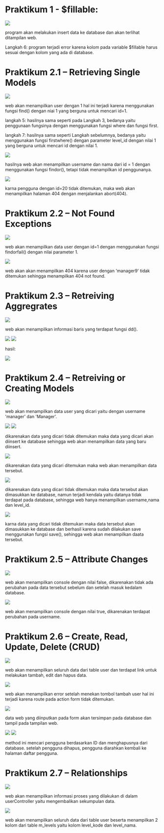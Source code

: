 # Praktikum 1 - $fillable:

<img src = "image-1.png">

program akan melakukan insert data ke database dan akan terlihat ditampilan web.

Langkah 6:  program terjadi error karena kolom pada variable $fillable harus sesuai dengan kolom yang ada di database.

# Praktikum 2.1 – Retrieving Single Models

<img src = "image-3.png">

web akan menampilkan user dengan 1 hal ini terjadi karena menggunakan fungsi find() dengan niai 1 yang berguna untuk mencari id=1.

langkah 5: hasilnya sama seperti pada Langkah 3, bedanya yaitu penggunaan fungsinya dengan menggunakan fungsi where dan fungsi first.

langkah 7: hasilnya sama seperti Langkah sebelumnya, bedanya yaitu menggunakan fungsi firstwhere() dengan parameter level_id dengan nilai 1 yang berguna untuk mencari id dengan nilai 1.

<img src = "image-4.png">

hasilnya web akan menampilkan username dan nama dari id = 1 dengan menggunakan fungsi findor(), tetapi tidak menampilkan id penggunanya. 

<img src = "image-5.png">

karna pengguna dengan id=20 tidak ditemukan, maka web akan menampilkan halaman 404 dengan menjalankan abort(404).

# Praktikum 2.2 – Not Found Exceptions

<img src = "image-6.png">

web akan menampilkan data user dengan id=1 dengan menggunakan fungsi findorfail() dengan nilai parameter 1.

<img src = "image-7.png">

web akan akan menampilkan 404 karena user dengan 'manager9' tidak ditemukan sehingga menampilkan 404 not found.

# Praktikum 2.3 – Retreiving Aggregrates

<img src = "image-8.png">

web akan menampilkan informasi baris yang terdapat fungsi dd().

<img src = "image-11.png">

<img src = "image-10.png">

hasil:

<img src = "image-9.png">

# Praktikum 2.4 – Retreiving or Creating Models

<img src = "image-12.png">

web akan menampilkan data user yang dicari yaitu dengan username 'manager' dan 'Manager'.

<img src = "image-13.png">

<img src = "image-14.png">

dikarenakan data yang dicari tidak ditemukan maka data yang dicari akan diinsert ke database sehingga web akan menampilkan data yang baru diinsert.

<img src = "image.png">

dikarenakan data yang dicari ditemukan maka web akan menampilkan data tersebut.

<img src = "image-15.png">

dikarenakan data yang dicari tidak ditemukan maka data tersebut akan dimasukkan ke database, namun terjadi kendala yaitu datanya tidak terdapat pada
database, sehingga web hanya menampilkan username,nama dan level_id.

<img src = "image-16.png">

karna data yang dicari tidak ditemukan maka data tersebut akan dimasukkan ke database dan berhasil karena sudah dilakukan save menggunakan fungsi save(), sehingga web akan menampilkan daata tersebut.

# Praktikum 2.5 – Attribute Changes

<img src = "image-17.png">

web akan menampilkan console dengan nilai false, dikarenakan tidak ada perubahan pada data tersebut sebelum dan setelah masuk kedalam database.

<img src = "image-18.png">

web akan menampilkan console dengan nilai true, dikarenakan terdapat perubahan pada username.

# Praktikum 2.6 – Create, Read, Update, Delete (CRUD)

<img src = "image-19.png">

web akan menampilkan seluruh data dari table user dan terdapat link untuk melakukan tambah, edit dan hapus data.

<img src = "image-20.png">

web akan menampilkan error setelah menekan tombol tambah user hal ini terjadi karena route pada action form tidak ditemukan.

<img src = "image-22.png">

data web yang diinputkan pada form akan tersimpan pada database dan tampil pada tampilan web.

<img src = "image-23.png">

<img src = "image-24.png">

method ini mencari pengguna berdasarkan ID dan menghapusnya dari database. setelah pengguna dihapus, pengguna diarahkan kembali ke halaman daftar pengguna.

# Praktikum 2.7 – Relationships

<img src = "image-25.png">

web akan menampilkan informasi proses yang dilakukan di dalam userController yaitu mengembalikan sekumpulan data.

<img src = "image-26.png">

web akan menampilkan seluruh data dari table user beserta menampilkan 2 kolom dari table m_levels yaitu kolom level_kode dan level_nama.


